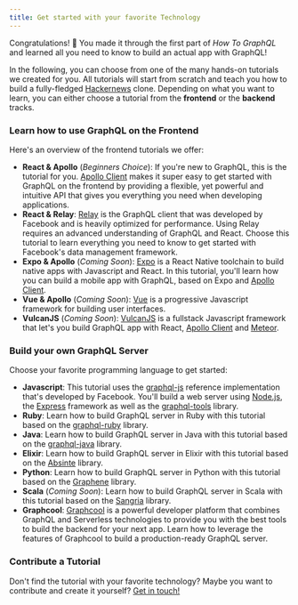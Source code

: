 ```yaml
---
title: Get started with your favorite Technology
---
```


Congratulations! 🎉 You made it through the first part of _How To GraphQL_ and learned all you need to know to build an actual app with GraphQL! 

In the following, you can choose from one of the many hands-on tutorials we created for you. All tutorials will start from scratch and teach you how to build a fully-fledged [Hackernews](https://news.ycombinator.com) clone. Depending on what you want to learn, you can either choose a tutorial from the **frontend** or the **backend** tracks.

<TutorialChooser></TutorialChooser>


### Learn how to use GraphQL on the Frontend

Here's an overview of the frontend tutorials we offer:

- **React & Apollo** (_Beginners Choice_): If you're new to GraphQL, this is the tutorial for you. [Apollo Client](http://dev.apollodata.com/) makes it super easy to get started with GraphQL on the frontend by providing a flexible, yet powerful and intuitive API that gives you everything you need when developing applications.
- **React & Relay**: [Relay](https://facebook.github.io/relay/) is the GraphQL client that was developed by Facebook and is heavily optimized for performance. Using Relay requires an advanced understanding of GraphQL and React. Choose this tutorial to learn everything you need to know to get started with Facebook's data management framework.
- **Expo & Apollo** (_Coming Soon_): [Expo](https://expo.io/) is a  React Native toolchain to build native apps with Javascript and React. In this tutorial, you'll learn how you can build a mobile app with GraphQL, based on Expo and [Apollo Client](http://dev.apollodata.com/).
- **Vue & Apollo** (_Coming Soon_): [Vue](https://vuejs.org/) is a progressive Javascript framework for building user interfaces. 
- **VulcanJS** (_Coming Soon_): [VulcanJS](http://docs.vulcanjs.org/) is a fullstack Javascript framework that let's you build GraphQL app with React, [Apollo Client](http://dev.apollodata.com/) and [Meteor](http://meteor.com/). 

### Build your own GraphQL Server

Choose your favorite programming language to get started:

- **Javascript**: This tutorial uses the [graphql-js](https://github.com/graphql/graphql-js) reference implementation that's developed by Facebook. You'll build a web server using [Node.js](https://nodejs.org/en/), the [Express](https://expressjs.com/) framework as well as the [graphql-tools](https://github.com/apollographql/graphql-tools) library.
- **Ruby**: Learn how to build GraphQL server in Ruby with this tutorial based on the [graphql-ruby](https://github.com/rmosolgo/graphql-ruby) library.
- **Java**: Learn how to build GraphQL server in Java with this tutorial based on the [graphql-java](https://github.com/graphql-java/graphql-java) library.
- **Elixir**: Learn how to build GraphQL server in Elixir with this tutorial based on the [Absinte](https://github.com/absinthe-graphql/absinthe) library.
- **Python**: Learn how to build GraphQL server in Python with this tutorial based on the [Graphene](https://github.com/graphql-python/graphene) library.
- **Scala** (_Coming Soon_): Learn how to build GraphQL server in Scala with this tutorial based on the [Sangria](https://github.com/sangria-graphql/sangria) library.
- **Graphcool**: [Graphcool](https://www.graph.cool/docs/tutorials/graphcool-features-overview-ped6wohw0o/) is a powerful developer platform that combines GraphQL and Serverless technologies to provide you with the best tools to build the backend for your next app. Learn how to leverage the features of Graphcool to build a production-ready GraphQL server.

### Contribute a Tutorial

Don't find the tutorial with your favorite technology? Maybe you want to contribute and create it yourself? [Get in touch!](mailto:nikolas@graph.cool)
